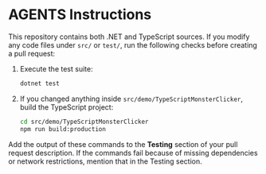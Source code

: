 # AGENTS Instructions

This repository contains both .NET and TypeScript sources. If you modify any code files under `src/` or `test/`, run the following checks before creating a pull request:

1. Execute the test suite:
   ```bash
   dotnet test
   ```
2. If you changed anything inside `src/demo/TypeScriptMonsterClicker`, build the TypeScript project:
   ```bash
   cd src/demo/TypeScriptMonsterClicker
   npm run build:production
   ```

Add the output of these commands to the **Testing** section of your pull request description. If the commands fail because of missing dependencies or network restrictions, mention that in the Testing section.

